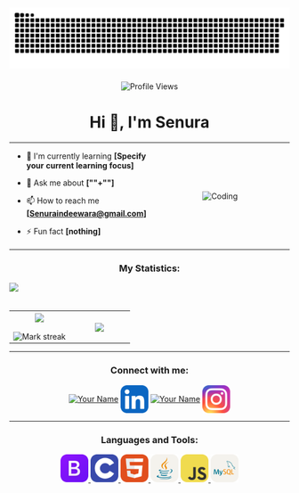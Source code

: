 ![snake gif](https://github.com/TekyaygilFethi/TekyaygilFethi/blob/output/github-contribution-grid-snake.svg)
---
<p align="center">
  <img src="https://komarev.com/ghpvc/?username=10Senura&color=blueviolet" alt="Profile Views" />
</p>
<h1 align="center">Hi 👋, I'm Senura</h1>
<table align="center">
<tr border="none">
<td width="50%" align="left">
  
- 🌱 I'm currently learning **[Specify your current learning focus]**

- 💬 Ask me about **[""+""]**

- 📫 How to reach me **[Senuraindeewara@gmail.com]**
  
- ⚡ Fun fact **[nothing]**

</td>
<td width="50%" align="center">

  <img align="center" alt="Coding" width="450" src="https://repository-images.githubusercontent.com/588181932/e36ec678-7984-4cdd-8e4c-a3932772ff8e">
  </td>
</tr>
</table>

<h3 align="center">My Statistics:</h3>
<img src="https://user-images.githubusercontent.com/73097560/115834477-dbab4500-a447-11eb-908a-139a6edaec5c.gif"><br><br>

<p align="center">
<table align="center">
<tr border="none">
<td width="50%" align="center">
  
  <img  align="center"  src="https://github-readme-stats.vercel.app/api?username=10Senura&theme=dark&show_icons=true&count_private=true" />
  <br></br>
  <img  title="🔥 Get streak stats for your profile at git.io/streak-stats" alt="Mark streak" src="https://github-readme-streak-stats.herokuapp.com/?user=10Senura&theme=dark&hide_border=false" /> 
</td>
<td width="50%" align="center">

  <img  align="center"  src="https://github-readme-stats.anuraghazra1.vercel.app/api/top-langs/?username=10Senura&theme=dark&hide_border=false&no-bg=true&no-frame=true&langs_count=10"/>
  
  </td>
</tr>
</table>

---

<h3 align="center">Connect with me:</h3>
<p align="center">
<a href="https://www.youtube.com/@athmiyahadasancharayaS" target="blank"><img align="center" src="https://static-00.iconduck.com/assets.00/youtube-icon-2048x2048-gedp2icy.png" alt="Your Name" height="50" width="50" /></a>
<a href="[Your LinkedIn Profile Link]" target="blank"><img align="center" src="https://github.com/tandpfun/skill-icons/blob/main/icons/LinkedIn.svg" alt="Your LinkedIn" height="50" width="50" /></a>
<a href="[Your Facebook Profile Link]" target="blank"><img align="center" src="https://raw.githubusercontent.com/rahuldkjain/github-profile-readme-generator/master/src/images/icons/Social/facebook.svg" alt="Your Name" height="50" width="50" /></a>
<a href="[Your Instagram Profile Link]" target="blank"><img align="center" src="https://github.com/tandpfun/skill-icons/blob/main/icons/Instagram.svg" alt="Your Instagram" height="50" width="50" /></a>
</p>

---

<h3 align="center">Languages and Tools:</h3>
<p align="center"> 
<a href="https://getbootstrap.com" target="_blank" rel="noreferrer"> 
  <img src="https://github.com/tandpfun/skill-icons/blob/main/icons/Bootstrap.svg" alt="bootstrap" width="50" height="50"/> 
</a> 
<a href="https://www.cprogramming.com/" target="_blank" rel="noreferrer">
  <img src="https://github.com/tandpfun/skill-icons/blob/main/icons/C.svg" alt="c" width="50" height="50"/> 
</a> 
<a href="https://www.w3schools.com/html/" target="_blank" rel="noreferrer">
  <img src="https://github.com/tandpfun/skill-icons/blob/main/icons/HTML.svg" alt="html5" width="50" height="50"/> 
</a> 
<a href="https://www.java.com" target="_blank" rel="noreferrer"> 
  <img src="https://github.com/tandpfun/skill-icons/blob/main/icons/Java-Light.svg" alt="java" width="50" height="50"/> 
</a> 
<a href="https://developer.mozilla.org/en-US/docs/Web/JavaScript" target="_blank" rel="noreferrer">
  <img src="https://github.com/tandpfun/skill-icons/blob/main/icons/JavaScript.svg" alt="javascript" width="50" height="50"/> 
</a> 
<a href="https://www.microsoft.com/en-us/sql-server" target="_blank" rel="noreferrer">
  <img src="https://github.com/tandpfun/skill-icons/blob/main/icons/MySQL-Light.svg" alt="mysql" width="50" height="50"/> 
</a>
</p>

